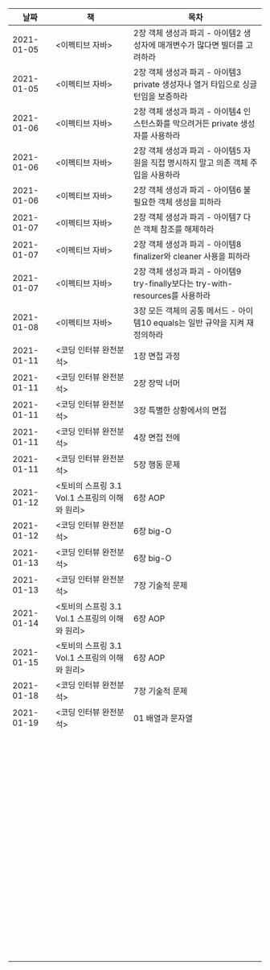 | 날짜       | 책                                             | 목차                                                         |
| ---------- | ---------------------------------------------- | ------------------------------------------------------------ |
| 2021-01-05 | <이펙티브 자바>                                | 2장 객체 생성과 파괴 - 아이템2 생성자에 매개변수가 많다면 빌더를 고려하라 |
| 2021-01-05 | <이펙티브 자바>                                | 2장 객체 생성과 파괴 - 아이템3 private 생성자나 열거 타입으로 싱글턴임을 보증하라 |
| 2021-01-06 | <이펙티브 자바>                                | 2장 객체 생성과 파괴 - 아이템4 인스턴스화를 막으려거든 private 생성자를 사용하라 |
| 2021-01-06 | <이펙티브 자바>                                | 2장 객체 생성과 파괴 - 아이템5 자원을 직접 명시하지 말고 의존 객체 주입을 사용하라 |
| 2021-01-06 | <이펙티브 자바>                                | 2장 객체 생성과 파괴 - 아이템6 불필요한 객체 생성을 피하라   |
| 2021-01-07 | <이펙티브 자바>                                | 2장 객체 생성과 파괴 - 아이템7 다 쓴 객체 참조를 해제하라    |
| 2021-01-07 | <이펙티브 자바>                                | 2장 객체 생성과 파괴 - 아이템8 finalizer와 cleaner 사용을 피하라 |
| 2021-01-07 | <이펙티브 자바>                                | 2장 객체 생성과 파괴 - 아이템9 try-finally보다는 try-with-resources를 사용하라 |
| 2021-01-08 | <이펙티브 자바>                                | 3장 모든 객체의 공통 메서드 - 아이템10 equals는 일반 규약을 지켜 재정의하라 |
| 2021-01-11 | <코딩 인터뷰 완전분석>                         | 1장 면접 과정                                                |
| 2021-01-11 | <코딩 인터뷰 완전분석>                         | 2장 장막 너머                                                |
| 2021-01-11 | <코딩 인터뷰 완전분석>                         | 3장 특별한 상황에서의 면접                                   |
| 2021-01-11 | <코딩 인터뷰 완전분석>                         | 4장 면접 전에                                                |
| 2021-01-11 | <코딩 인터뷰 완전분석>                         | 5장 행동 문제                                                |
| 2021-01-12 | <토비의 스프링 3.1 Vol.1 스프링의 이해와 원리> | 6장 AOP                                                      |
| 2021-01-12 | <코딩 인터뷰 완전분석>                         | 6장 big-O                                                    |
| 2021-01-13 | <코딩 인터뷰 완전분석>                         | 6장 big-O                                                    |
| 2021-01-13 | <코딩 인터뷰 완전분석>                         | 7장 기술적 문제                                              |
| 2021-01-14 | <토비의 스프링 3.1 Vol.1 스프링의 이해와 원리> | 6장 AOP                                                      |
| 2021-01-15 | <토비의 스프링 3.1 Vol.1 스프링의 이해와 원리> | 6장 AOP                                                      |
| 2021-01-18 | <코딩 인터뷰 완전분석>                         | 7장 기술적 문제                                              |
| 2021-01-19 | <코딩 인터뷰 완전분석>                         | 01 배열과 문자열                                             |
|            |                                                |                                                              |
|            |                                                |                                                              |
|            |                                                |                                                              |
|            |                                                |                                                              |
|            |                                                |                                                              |
|            |                                                |                                                              |
|            |                                                |                                                              |
|            |                                                |                                                              |
|            |                                                |                                                              |
|            |                                                |                                                              |
|            |                                                |                                                              |
|            |                                                |                                                              |
|            |                                                |                                                              |
|            |                                                |                                                              |
|            |                                                |                                                              |
|            |                                                |                                                              |
|            |                                                |                                                              |
|            |                                                |                                                              |
|            |                                                |                                                              |
|            |                                                |                                                              |
|            |                                                |                                                              |
|            |                                                |                                                              |
|            |                                                |                                                              |
|            |                                                |                                                              |
|            |                                                |                                                              |
|            |                                                |                                                              |
|            |                                                |                                                              |
|            |                                                |                                                              |
|            |                                                |                                                              |
|            |                                                |                                                              |
|            |                                                |                                                              |
|            |                                                |                                                              |
|            |                                                |                                                              |
|            |                                                |                                                              |
|            |                                                |                                                              |
|            |                                                |                                                              |
|            |                                                |                                                              |
|            |                                                |                                                              |
|            |                                                |                                                              |
|            |                                                |                                                              |
|            |                                                |                                                              |
|            |                                                |                                                              |
|            |                                                |                                                              |
|            |                                                |                                                              |
|            |                                                |                                                              |
|            |                                                |                                                              |
|            |                                                |                                                              |
|            |                                                |                                                              |
|            |                                                |                                                              |
|            |                                                |                                                              |
|            |                                                |                                                              |
|            |                                                |                                                              |
|            |                                                |                                                              |
|            |                                                |                                                              |
|            |                                                |                                                              |
|            |                                                |                                                              |
|            |                                                |                                                              |
|            |                                                |                                                              |
|            |                                                |                                                              |
|            |                                                |                                                              |
|            |                                                |                                                              |
|            |                                                |                                                              |
|            |                                                |                                                              |
|            |                                                |                                                              |
|            |                                                |                                                              |
|            |                                                |                                                              |
|            |                                                |                                                              |
|            |                                                |                                                              |
|            |                                                |                                                              |
|            |                                                |                                                              |
|            |                                                |                                                              |
|            |                                                |                                                              |
|            |                                                |                                                              |
|            |                                                |                                                              |
|            |                                                |                                                              |
|            |                                                |                                                              |

